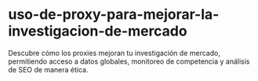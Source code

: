 # uso-de-proxy-para-mejorar-la-investigacion-de-mercado
Descubre cómo los proxies mejoran tu investigación de mercado, permitiendo acceso a datos globales, monitoreo de competencia y análisis de SEO de manera ética.
